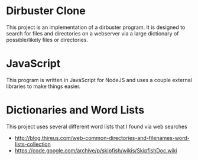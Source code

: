 # Dirbuster Clone
This project is an implementation of a dirbuster program. It is designed to search for files and directories on a webserver via a large dictionary of possible/likely files or directories.


# JavaScript
This program is written in JavaScript for NodeJS and uses a couple external libraries to make things easier.

# Dictionaries and Word Lists
This project uses several different word lists that I found via web searches
 * http://blog.thireus.com/web-common-directories-and-filenames-word-lists-collection
 * https://code.google.com/archive/p/skipfish/wikis/SkipfishDoc.wiki
 